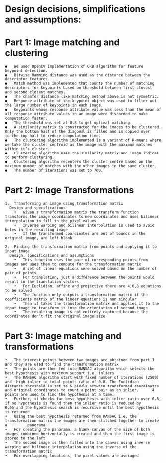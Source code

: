 # Design decisions, simplifications and assumptions:
# Part 1: Image matching and clustering
    ●	We used OpenCV implementation of ORB algorithm for feature keypoint detection.
    ●	Bitwise Hamming distance was used as the distance between the descriptor features.
    ●	Match method was implemented that counts the number of matching descriptors for keypoints based on threshold between first closest          and second closest matches.
    ●	The chamfer distance like matching method above is not symmetric.
    ●	Response attribute of the keypoint object was used to filter out the large number of keypoints in each image.
    ●	Keypoints whose response attribute value was less than the mean of all response attribute values in an image were discarded to make         computation faster.
    ●	The threshold was set at 0.8 to get optimal matching.
    ●	A similarity matrix is constructed for the images to be clustered. Only the bottom half of the diagonal is filled and is copied over      to the top half to reduce computation time.
    ●	The clustering algorithm implemented is a variant of K-means where we take the cluster centroid as the image with the maximum matches       within it’s cluster.
    ●	Clustering algorithm uses the similarity matrix and image indices to perform clustering.
    ●	Clustering algorithm recenters the cluster centre based on the maximum number of matches with the other images in the same cluster.
    ●	The number of iterations was set to 700.
 # Part 2: Image Transformations
    1.	Transforming an image using transformation matrix
      Design and specifications
        •	Given a transformation matrix the transform function transforms the image coordinates to new coordinates and uses bilinear                interpolation to fill in the pixel values
        •	Inverse warping and bilinear interpolation is used to avoid holes in the resulting image
        •	If the transformed coordinates are out of bounds in the original image, are left blank

    2.	Finding the transformation matrix from points and applying it to input image
      Design, specifications and assumptions
        •	This function uses the pair of corresponding points from images and uses them to compute for the transformation matrix
        •	A set of linear equations were solved based on the number of pair of points
        •	For translation, just a difference between the points would result in the translation vectors
        •	For Euclidian, affine and projective there are 4,6,8 equations to be solved
        •	The function only outputs a transformation matrix if the coefficients matrix of the linear equations is non singular
        •	Then it takes the transformation matrix and applies it to the input image to transform it into the orientation of second image
        •	The resulting image is not entirely captured because the coordinates don’t fit the original image size

# Part 3: Image matching and transformations
    •	The interest points between two images are obtained from part 1 and they are used to find the transformation matrix
    •	The points are then fed into RANSAC algorithm which selects the best hypothesis with maximum support i.e. inliers
    •	The RANSAC algorithm start with fixed number of iterations (2500) and  high inlier to total points ratio of 0.8. The Euclidian          distance threshold is set to 5 pixels between transformed coordinates and original coordinates to count a point pair as an inlier.      4 points are used to find the hypothesis at a time.
    •	Further, it checks for best hypothesis with inlier ratio over 0.8, if no hypothesis is found then the inlier ratio is reduced by        0.05 and the hypothesis search is recursive until the best hypothesis is returned
    •	Using the best hypothesis returned from RANSAC i.e. the transformation matrix the images are then stitched together to create a         panorama
    •	For creating the panorama, a blank canvas of the size of both images combined horizontally is created and then the first image is       stored to the left
    •	The second image is then filled into the canvas using inverse warping and bilinear interpolation using the inverse of the               transformation matrix
    •	For overlapping locations, the pixel values are averaged


